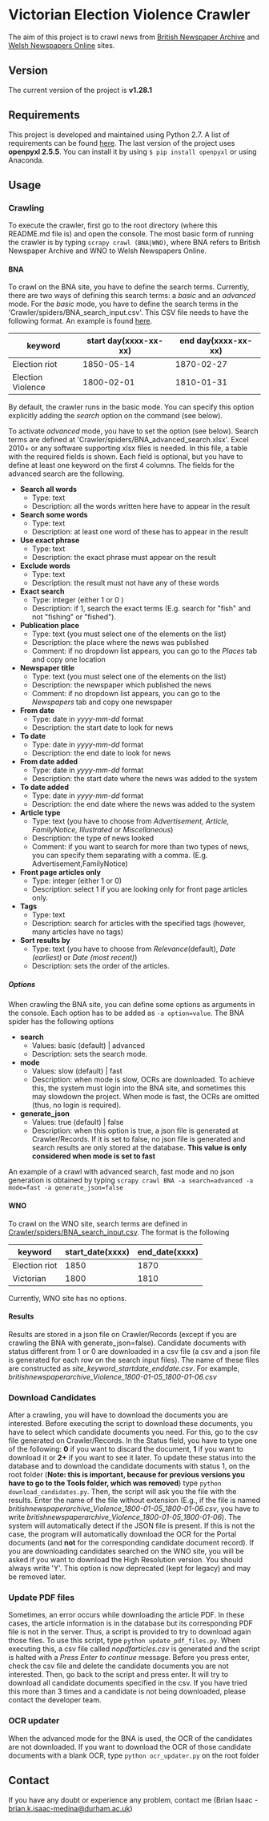 # Victorian Election Violence Crawler
The aim of this project is to crawl news from [British Newspaper Archive](https://www.britishnewspaperarchive.co.uk/) and [Welsh Newspapers Online](http://newspapers.library.wales/) sites.

## Version
The current version of the project is **v1.28.1**

## Requirements
This project is developed and maintained using Python 2.7. A list of requirements can be found [here](/requirements.txt). 
The last version of the project uses **openpyxl 2.5.5**. You can install it by using `$ pip install openpyxl` or using Anaconda.

## Usage
### Crawling
To execute the crawler, first go to the root directory (where this README.md file is) and open the console. The most basic form of running the crawler is by typing `scrapy crawl (BNA|WNO)`, where BNA refers to British Newspaper Archive and WNO to Welsh Newspapers Online.

#### BNA
To crawl on the BNA site, you have to define the search terms. Currently, there are two ways of defining this search terms: a *basic* and an *advanced* mode. 
For the *basic* mode, you have to define the search terms in the 'Crawler/spiders/BNA_search_input.csv'. This CSV file needs to have the following format. An example is found [here](/Crawler/spiders/BNA_search_input.csv).

keyword | start day(xxxx-xx-xx) | end day(xxxx-xx-xx)
------- | --------------------- | ------------------|
Election riot | 1850-05-14 | 1870-02-27
Election Violence | 1800-02-01 | 1810-01-31

By default, the crawler runs in the basic mode. You can specify this option explicitly adding the *search* option on the command (see below).

To activate *advanced* mode, you have to set the option (see below). Search terms are defined at 'Crawler/spiders/BNA_advanced_search.xlsx'. Excel 2010+ or any software supporting xlsx files is needed. In this file, a table with the required fields is shown. Each field is optional, but you have to define at least one keyword on the first 4 columns. The fields for the advanced search are the following.

* **Search all words**
  * Type: text
  * Description: all the words written here have to appear in the result
* **Search some words**
  * Type: text
  * Description: at least one word of these has to appear in the result
* **Use exact phrase**
  * Type: text
  * Description: the exact phrase must appear on the result
* **Exclude words**
  * Type: text
  * Description: the result must not have any of these words
* **Exact search**
  * Type: integer (either 1 or 0 )
  * Description: if 1, search the exact terms (E.g. search for "fish" and not "fishing" or "fished").
* **Publication place**
  * Type: text (you must select one of the elements on the list)
  * Description: the place where the news was published
  * Comment: if no dropdown list appears, you can go to the *Places* tab and copy one location
* **Newspaper title**
  * Type: text (you must select one of the elements on the list)
  * Description: the newspaper which published the news
  * Comment: if no dropdown list appears, you can go to the *Newspapers* tab and copy one newspaper
* **From date**
  * Type: date in *yyyy-mm-dd* format
  * Description: the start date to look for news
* **To date**
  * Type: date in *yyyy-mm-dd* format
  * Description: the end date to look for news
* **From date added**
  * Type: date in *yyyy-mm-dd* format
  * Description: the start date where the news was added to the system
* **To date added**
  * Type: date in *yyyy-mm-dd* format
  * Description: the end date where the news was added to the system
* **Article type**
  * Type: text (you have to choose from *Advertisement, Article, FamilyNotice, Illustrated* or *Miscellaneous*)
  * Description: the type of news looked
  * Comment: if you want to search for more than two types of news, you can specify them separating with a comma. (E.g. Advertisement,FamilyNotice)
* **Front page articles only**
  * Type: integer (either 1 or 0)
  * Description: select 1 if you are looking only for front page articles only.
* **Tags**
  * Type: text
  * Description: search for articles with the specified tags (however, many articles have no tags)
* **Sort results by**
  * Type: text (you have to choose from *Relevance*(default), *Date (earliest)* or *Date (most recent)*)
  * Description: sets the order of the articles. 
  
##### Options
When crawling the BNA site, you can define some options as arguments in the console. Each option has to be added as `-a option=value`. The BNA spider has the following options

* **search**
  * Values: basic (default) | advanced
  * Description: sets the search mode.
* **mode**
  * Values: slow (default) | fast
  * Description: when mode is slow, OCRs are downloaded. To achieve this, the system must login into the BNA site, and sometimes this may slowdown the project. When mode is fast, the OCRs are omitted (thus, no login is required).
* **generate_json**
  * Values: true (default) | false
  * Description: when this option is true, a json file is generated at Crawler/Records. If it is set to false, no json file is generated and search results are only stored at the database. **This value is only considered when mode is set to fast**

An example of a crawl with advanced search, fast mode and no json generation is obtained by typing `scrapy crawl BNA -a search=advanced -a mode=fast -a generate_json=false`

#### WNO
To crawl on the WNO site, search terms are defined in [Crawler/spiders/BNA_search_input.csv](/Crawler/spiders/WNO_search_input.csv). The format is the following

keyword | start_date(xxxx) | end_date(xxxx)
------- | --------------------- | ------------------|
Election riot | 1850| 1870
Victorian | 1800 | 1810

Currently, WNO site has no options.

#### Results
Results are stored in a json file on Crawler/Records (except if you are crawling the BNA with generate_json=false). Candidate documents with status different from 1 or 0 are downloaded in a csv file (a csv and a json file is generated for each row on the search input files). The name of these files are constructed as *site_keyword_startdate_enddate.csv*. For example, *britishnewspaperarchive_Violence_1800-01-05_1800-01-06.csv*

### Download Candidates
After a crawling, you will have to download the documents you are interested. Before executing the script to download these documents, you have to select which candidate documents you need. For this, go to the csv file generated on Crawler/Records. In the Status field, you have to type one of the following: __0__ if you want to discard the document, __1__ if you want to download it or __2+__ if you want to see it later.
To update these status into the database and to download the candidate documents with status 1, on the root folder (**Note: this is important, because for previous versions you have to go to the Tools folder, which was removed**) type `python download_candidates.py`.
Then, the script will ask you the file with the results. Enter the name of the file without extension (E.g., if the file is named *britishnewspaperarchive_Violence_1800-01-05_1800-01-06.csv*, you have to write *britishnewspaperarchive_Violence_1800-01-05_1800-01-06*). The system will automatically detect if the JSON file is present. If this is not the case, the program will automatically download the OCR for the Portal documents (and **not** for the corresponding candidate document record).
If you are downloading candidates searched on the WNO site, you will be asked if you want to download the High Resolution version. You should always write 'Y'. This option is now deprecated (kept for legacy) and may be removed later.

### Update PDF files
Sometimes, an error occurs while downloading the article PDF. In these cases, the article information is in the database but its corresponding PDF file is not in the server. Thus, a script is provided to try to download again those files. 
To use this script, type `python update_pdf_files.py`. When executing this, a csv file called *nopdfarticles.csv* is generated and the script is halted with a *Press Enter to continue* message. Before you press enter, check the csv file and delete the candidate documents you are not interested. Then, go back to the script and press enter. It will try to download all candidate documents specified in the csv. If you have tried this more than 3 times and a candidate is not being downloaded, please contact the developer team.

### OCR updater
When the advanced mode for the BNA is used, the OCR of the candidates are not downloaded. If you want to download the OCR of those candidate documents with a blank OCR, type `python ocr_updater.py` on the root folder

## Contact
If you have any doubt or experience any problem, contact me (Brian Isaac - brian.k.isaac-medina@durham.ac.uk) 
